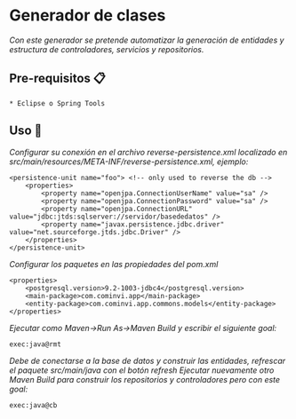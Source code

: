 # Generador de clases

_Con este generador se pretende automatizar la generación de entidades y estructura de controladores, servicios y repositorios._

## Pre-requisitos 📋

```
* Eclipse o Spring Tools
```
## Uso 🔧

_Configurar su conexión en el archivo reverse-persistence.xml localizado en src/main/resources/META-INF/reverse-persistence.xml, ejemplo:_
```
<persistence-unit name="foo"> <!-- only used to reverse the db -->
	<properties>
		<property name="openjpa.ConnectionUserName" value="sa" />
		<property name="openjpa.ConnectionPassword" value="sa" />
		<property name="openjpa.ConnectionURL" value="jdbc:jtds:sqlserver://servidor/basededatos" />
		<property name="javax.persistence.jdbc.driver" value="net.sourceforge.jtds.jdbc.Driver" />
	</properties>
</persistence-unit>
```
_Configurar los paquetes en las propiedades del pom.xml_
```
<properties>
	<postgresql.version>9.2-1003-jdbc4</postgresql.version>
	<main-package>com.cominvi.app</main-package>
	<entity-package>com.cominvi.app.commons.models</entity-package>
</properties>
```
_Ejecutar como Maven->Run As->Maven Build y escribir el siguiente goal:_
```
exec:java@rmt
```
_Debe de conectarse a la base de datos y construir las entidades, refrescar el paquete src/main/java con el botón *refresh*_
_Ejecutar nuevamente otro Maven Build para construir los repositorios y controladores pero con este goal:_
```
exec:java@cb
```
